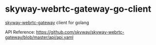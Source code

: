 # skyway-webrtc-gateway-go-client

[skyway-webrtc-gateway](https://github.com/skyway/skyway-webrtc-gateway) client for golang

API Reference: https://github.com/skyway/skyway-webrtc-gateway/blob/master/api/api.yaml
